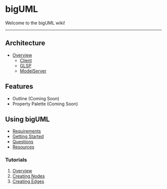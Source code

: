 # bigUML

Welcome to the bigUML wiki!

---

## Architecture

- [Overview](./architecture/ReadMe.md)
  - [Client](./architecture/client/Client.md)
  - [GLSP](./architecture/server/GLSP.md)
  - [ModelServer](./architecture/server/ModelServer.md)

## Features

- Outline (Coming Soon)
- Property Palette (Coming Soon)

## Using bigUML

- [Requirements](./Requirements.md)
- [Getting Started](./GettingStarted.md)
- [Questions](./Questions.md)
- [Resources](./Resources.md)

### Tutorials

1. [Overview](./tutorial/ReadMe.md)
2. [Creating Nodes](./tutorial/1_CreatingNodes.md)
3. [Creating Edges](./tutorial/2_CreatingEdges.md)
